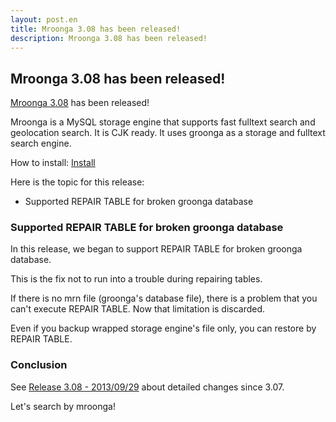 ```yaml
---
layout: post.en
title: Mroonga 3.08 has been released!
description: Mroonga 3.08 has been released!
---
```


Mroonga 3.08 has been released!
-------------------------------

[Mroonga 3.08](/docs/news.html#release-3-07) has been released!

Mroonga is a MySQL storage engine that supports fast fulltext search and
geolocation search. It is CJK ready. It uses groonga as a storage and
fulltext search engine.

How to install: [Install](/docs/install.html)

Here is the topic for this release:

-   Supported REPAIR TABLE for broken groonga database

### Supported REPAIR TABLE for broken groonga database

In this release, we began to support REPAIR TABLE for broken groonga
database.

This is the fix not to run into a trouble during repairing tables.

If there is no mrn file (groonga's database file), there is a problem
that you can't execute REPAIR TABLE. Now that limitation is discarded.

Even if you backup wrapped storage engine's file only, you can restore
by REPAIR TABLE.

### Conclusion

See [Release 3.08 - 2013/09/29](/docs/news.html#release-3-08) about
detailed changes since 3.07.

Let's search by mroonga!
